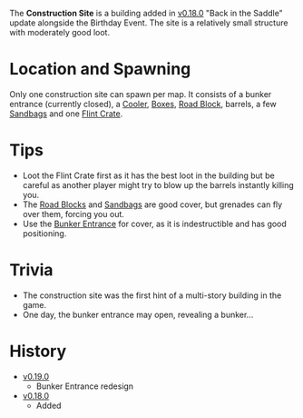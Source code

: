 
The **Construction Site** is a building added in [v0.18.0](https://github.com/HasangerGames/suroi/releases/tag/v0.18.0) "Back in the Saddle" update alongside the Birthday Event. The site is a relatively small structure with moderately good loot.

# Location and Spawning

Only one construction site can spawn per map. It consists of a bunker entrance (currently closed), a [Cooler](/obstacles/cooler), [Boxes](/obstacles/box), [Road Block](/obstacles/roadblock), barrels, a few [Sandbags](/obstacles/sandbags) and one [Flint Crate](/obstacles/crates).

# Tips

- Loot the Flint Crate first as it has the best loot in the building but be careful as another player might try to blow up the barrels instantly killing you. 
- The [Road Blocks](/obstacles/roadblock) and [Sandbags](/obstacles/sandbags) are good cover, but grenades can fly over them, forcing you out. 
- Use the [Bunker Entrance](/obstacles/bunker_entrance) for cover, as it is indestructible and has good positioning.
# Trivia

- The construction site was the first hint of a multi-story building in the game.
- One day, the bunker entrance may open, revealing a bunker...

# History

- [v0.19.0](https://github.com/HasangerGames/suroi/releases/tag/v0.19.0)
  - Bunker Entrance redesign
- [v0.18.0](https://github.com/HasangerGames/suroi/releases/tag/v0.18.0)
  - Added 
